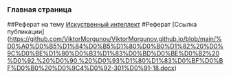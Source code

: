 ### Главная страница
##Реферат на тему [Искуственный интеллект](https://github.com/ViktorMorgunov/ViktorMorgunov.github.io)
#Реферат [Ссылка публикации] (https://github.com/ViktorMorgunov/ViktorMorgunov.github.io/blob/main/%D0%A0%D0%B5%D1%84%D0%B5%D1%80%D0%B0%D1%82%20%D0%9C%D0%BE%D1%80%D0%B3%D1%83%D0%BD%D0%BE%D0%B2%20%D0%92.%20%D0%90.%20%D0%93%D1%80%D1%83%D0%BF%D0%BF%D0%B0%20%D0%9C4%D0%92-301%D0%91-18.docx)  
